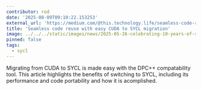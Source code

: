 ```yaml
---
contributor: rod
date: '2025-08-09T09:10:22.153253'
external_url: 'https://medium.com/@this.technology.life/seamless-code-reuse-with-easy-cuda-to-sycl-migration-38375ac60d33'
title: 'Seamless code reuse with easy CUDA to SYCL migration'
image: ../../../static/images/news/2025-05-26-celebrating-10-years-of-sycl.webp
pinned: false
tags:
  - sycl
---
```


Migrating from CUDA to SYCL is made easy with the DPC++ compatability tool. This article highlights
the benefits of switching to SYCL, including its performance and code portability and how it is acomplished. 
